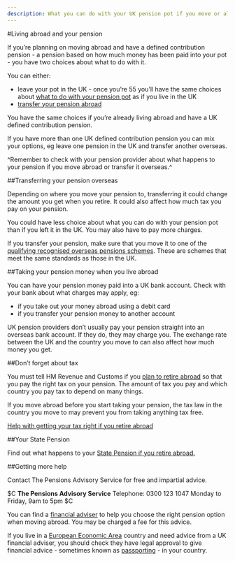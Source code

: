 ```yaml
---
description: What you can do with your UK pension pot if you move or already live overseas.
---
```


#Living abroad and your pension

If you’re planning on moving abroad and have a defined contribution pension - a pension based on how much money has been paid into your pot - you have two choices about what to do with it.

You can either:


* leave your pot in the UK - once you’re 55 you’ll have the same choices about [what to do with your pension pot](/pension-pot-options) as if you live in the UK
* [transfer your pension abroad](https://www.gov.uk/transferring-your-pension/transferring-to-an-overseas-pension-scheme)



You have the same choices if you’re already living abroad and have a UK defined contribution pension.

If you have more than one UK defined contribution pension you can mix your options, eg leave one pension in the UK and transfer another overseas.


^Remember to check with your pension provider about what happens to your pension if you move abroad or transfer it overseas.^


##Transferring your pension overseas


Depending on where you move your pension to, transferring it could change the amount you get when you retire. It could also affect how much tax you pay on your pension.

You could have less choice about what you can do with your pension pot than if you left it in the UK. You may also have to pay more charges.

If you transfer your pension, make sure that you move it to one of the [qualifying recognised overseas pensions schemes](https://www.gov.uk/government/publications/list-of-qualifying-recognised-overseas-pension-schemes-qrops). These are schemes that meet the same standards as those in the UK.


##Taking your pension money when you live abroad

You can have your pension money paid into a UK bank account. Check with your bank about what charges may apply, eg:


* if you take out your money abroad using a debit card
* if you transfer your pension money to another account


UK pension providers don’t usually pay your pension straight into an overseas bank account. If they do, they may charge you. The exchange rate between the UK and the country you move to can also affect how much money you get.


##Don’t forget about tax


You must tell HM Revenue and Customs if you [plan to retire abroad](https://www.gov.uk/moving-or-retiring-abroad) so that you pay the right tax on your pension. The amount of tax you pay and which country you pay tax to depend on many things.

If you move abroad before you start taking your pension, the tax law in the country you move to may prevent you from taking anything tax free.

[Help with getting your tax right if you retire abroad](https://www.gov.uk/tax-right-retire-abroad-return-to-uk)



##Your State Pension

Find out what happens to your [State Pension if you retire abroad.](https://www.gov.uk/state-pension-if-you-retire-abroad)


##Getting more help

Contact The Pensions Advisory Service for free and impartial advice.


$C
**The Pensions Advisory Service**
Telephone: 0300 123 1047
Monday to Friday, 9am to 5pm
$C


You can find a [financial adviser](/shop-around#getting-financial-advice) to help you choose the right pension option when moving abroad. You may be charged a fee for this advice.

If you live in a [European Economic Area](https://www.gov.uk/eu-eea) country and need advice from a UK financial adviser, you should check they have legal approval to give financial advice - sometimes known as [passporting](http://www.fca.org.uk/firms/being-regulated/passporting) - in your country.
